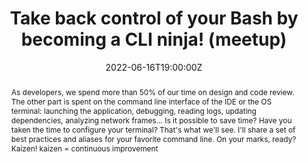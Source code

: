 ---
title: Take back control of your Bash by becoming a CLI ninja! (meetup)

event: Café DevOps
event_url: https://www.meetup.com/cafe-devops-lyon/events/286450995/

location: EPITECH
address:
  street: 2 Rue du Professeur Charles Appleton
  city: Lyon
  region: RA
  postcode: '69007'
  country: France

summary: The latest fashionable tools for your terminal
abstract: "As developers, we spend more than 50% of our time on design and code review. The other part is spent on the command line interface of the IDE or the OS terminal: launching the application, debugging, reading logs, updating dependencies, analyzing network frames... Is it possible to save time? Have you taken the time to configure your terminal? That's what we'll see. I'll share a set of best practices and aliases for your favorite command line.

On your marks, ready? Kaizen! kaizen = continuous improvement"

date: "2022-06-16T19:00:00Z"
date_end: "2022-06-16T20:30:00Z"
all_day: false

publishDate: "2022-06-14T00:00:00Z"

authors: [David Aparicio]
tags: [SRE, Quickie, TIA, CLI]

featured: false

image:
  caption: 'Image credit: [**Meetup**](https://www.meetup.com/cafe-devops-lyon/events/286450995/)'
  focal_point: Right

links:
url_code: ""
url_pdf: ""
url_slides: ""
url_video: ""

slides: ""
projects: []
---